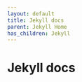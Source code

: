 ```yaml
---
layout: default
title: Jekyll docs
parent: Jekyll Home
has_children: Jekyll
---
```


# Jekyll docs



